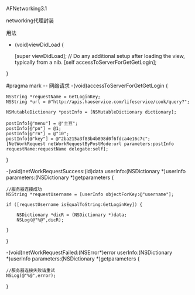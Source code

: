 AFNetworking3.1

networking代理封装

用法

- (void)viewDidLoad {

    [super viewDidLoad];
    // Do any additional setup after loading the view, typically from a nib.
    [self accessToServerForGetGetLogin];
    
}


#pragma mark -- 网络请求
-(void)accessToServerForGetGetLogin
{

    NSString *requestName = GetLoginKey;
    NSString *url = @"http://apis.haoservice.com/lifeservice/cook/query?";
  
    NSMutableDictionary *postInfo = [NSMutableDictionary dictionary];
    
    postInfo[@"menu"] = @"土豆";
    postInfo[@"pn"] = @1;
    postInfo[@"rn"] = @"10";
    postInfo[@"key"] = @"2ba215a3f83b4b898d0f6fdca4e16c7c";
    [NetWorkRequest netWorkRequestByPostMode:url parameters:postInfo requestName:requestName delegate:self];
    
}


-(void)netWorkRequestSuccess:(id)data userInfo:(NSDictionary *)userInfo parameters:(NSDictionary *)getparameters
{

    //服务器连接成功
    NSString *requestUsername = [userInfo objectForKey:@"username"];
    
    if ([requestUsername isEqualToString:GetLoginKey]) {
        
        NSDictionary *dicR = (NSDictionary *)data;
        NSLog(@"%@",dicR);
        
    }
    
}


-(void)netWorkRequestFailed:(NSError*)error userInfo:(NSDictionary *)userInfo parameters:(NSDictionary *)getparameters
{

    //服务器连接失败请重试
    NSLog(@"%@",error);
    
}
